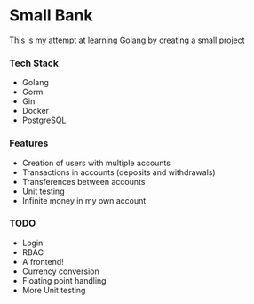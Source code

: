 # Small Bank

This is my attempt at learning Golang by creating a small project

### Tech Stack
- Golang
- Gorm
- Gin
- Docker
- PostgreSQL

### Features
- Creation of users with multiple accounts
- Transactions in accounts (deposits and withdrawals)
- Transferences between accounts
- Unit testing
- Infinite money in my own account

### TODO
- Login
- RBAC
- A frontend!
- Currency conversion
- Floating point handling
- More Unit testing

